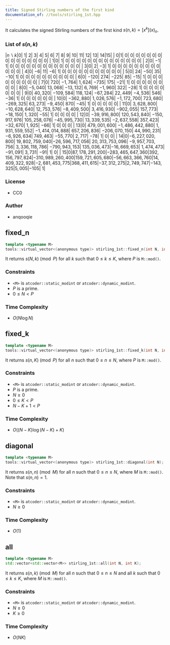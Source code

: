```yaml
---
title: Signed Stirling numbers of the first kind
documentation_of: //tools/stirling_1st.hpp
---
```


It calculates the signed Stirling numbers of the first kind $s(n, k) = [x^k] (x)_n$.

### List of $s(n, k)$

|$n \backslash k$|$0$|                   $1$|                     $2$|                    $3$|                     $4$|                    $5$|                    $6$|                   $7$|                   $8$|              $9$|              $10$|          $11$|        $12$|     $13$|  $14$|$15$|
|             $0$|$1$|                   $0$|                     $0$|                    $0$|                     $0$|                    $0$|                    $0$|                   $0$|                   $0$|              $0$|               $0$|           $0$|         $0$|      $0$|   $0$| $0$|
|             $1$|$0$|                   $1$|                     $0$|                    $0$|                     $0$|                    $0$|                    $0$|                   $0$|                   $0$|              $0$|               $0$|           $0$|         $0$|      $0$|   $0$| $0$|
|             $2$|$0$|                  $-1$|                     $1$|                    $0$|                     $0$|                    $0$|                    $0$|                   $0$|                   $0$|              $0$|               $0$|           $0$|         $0$|      $0$|   $0$| $0$|
|             $3$|$0$|                   $2$|                    $-3$|                    $1$|                     $0$|                    $0$|                    $0$|                   $0$|                   $0$|              $0$|               $0$|           $0$|         $0$|      $0$|   $0$| $0$|
|             $4$|$0$|                  $-6$|                    $11$|                   $-6$|                     $1$|                    $0$|                    $0$|                   $0$|                   $0$|              $0$|               $0$|           $0$|         $0$|      $0$|   $0$| $0$|
|             $5$|$0$|                  $24$|                   $-50$|                   $35$|                   $-10$|                    $1$|                    $0$|                   $0$|                   $0$|              $0$|               $0$|           $0$|         $0$|      $0$|   $0$| $0$|
|             $6$|$0$|                $-120$|                   $274$|                 $-225$|                    $85$|                  $-15$|                    $1$|                   $0$|                   $0$|              $0$|               $0$|           $0$|         $0$|      $0$|   $0$| $0$|
|             $7$|$0$|                 $720$|              $-1{,}764$|              $1{,}624$|                  $-735$|                  $175$|                  $-21$|                   $1$|                   $0$|              $0$|               $0$|           $0$|         $0$|      $0$|   $0$| $0$|
|             $8$|$0$|            $-5{,}040$|              $13{,}068$|            $-13{,}132$|               $6{,}769$|             $-1{,}960$|                  $322$|                 $-28$|                   $1$|              $0$|               $0$|           $0$|         $0$|      $0$|   $0$| $0$|
|             $9$|$0$|            $40{,}320$|            $-109{,}584$|            $118{,}124$|             $-67{,}284$|             $22{,}449$|             $-4{,}536$|                 $546$|                 $-36$|              $1$|               $0$|           $0$|         $0$|      $0$|   $0$| $0$|
|            $10$|$0$|          $-362{,}880$|         $1{,}026{,}576$|       $-1{,}172{,}700$|             $723{,}680$|           $-269{,}325$|             $63{,}273$|            $-9{,}450$|                 $870$|            $-45$|               $1$|           $0$|         $0$|      $0$|   $0$| $0$|
|            $11$|$0$|       $3{,}628{,}800$|       $-10{,}628{,}640$|       $12{,}753{,}576$|        $-8{,}409{,}500$|        $3{,}416{,}930$|           $-902{,}055$|           $157{,}773$|           $-18{,}150$|        $1{,}320$|            $-55$|            $1$|         $0$|      $0$|   $0$| $0$|
|            $12$|$0$|     $-39{,}916{,}800$|       $120{,}543{,}840$|     $-150{,}917{,}976$|       $105{,}258{,}076$|      $-45{,}995{,}730$|       $13{,}339{,}535$|      $-2{,}637{,}558$|           $357{,}423$|      $-32{,}670$|        $1{,}925$|          $-66$|         $1$|      $0$|   $0$| $0$|
|            $13$|$0$|     $479{,}001{,}600$|  $-1{,}486{,}442{,}880$|  $1{,}931{,}559{,}552$|  $-1{,}414{,}014{,}888$|      $657{,}206{,}836$|     $-206{,}070{,}150$|      $44{,}990{,}231$|      $-6{,}926{,}634$|      $749{,}463$|      $-55{,}770$|      $2{,}717$|       $-78$|      $1$|   $0$| $0$|
|            $14$|$0$|$-6{,}227{,}020{,}800$|  $19{,}802{,}759{,}040$|$-26{,}596{,}717{,}056$|  $20{,}313{,}753{,}096$| $-9{,}957{,}703{,}756$|  $3{,}336{,}118{,}786$|    $-790{,}943{,}153$|     $135{,}036{,}473$|$-16{,}669{,}653$|  $1{,}474{,}473$|    $-91{,}091$|   $3{,}731$|    $-91$|   $1$| $0$|
|            $15$|$0$|$87{,}178{,}291{,}200$|$-283{,}465{,}647{,}360$|$392{,}156{,}797{,}824$|$-310{,}989{,}260{,}400$|$159{,}721{,}605{,}680$|$-56{,}663{,}366{,}760$|$14{,}409{,}322{,}928$|$-2{,}681{,}453{,}775$|$368{,}411{,}615$|$-37{,}312{,}275$|$2{,}749{,}747$|$-143{,}325$|$5{,}005$|$-105$| $1$|

### License
- CC0

### Author
- anqooqie

## fixed_n
```cpp
template <typename M>
tools::virtual_vector<(anonymous type)> stirling_1st::fixed_n(int N, int K);
```

It returns $s(N, k) \pmod{P}$ for all $k$ such that $0 \leq k \leq K$, where $P$ is `M::mod()`.

### Constraints
- `<M>` is `atcoder::static_modint` or `atcoder::dynamic_modint`.
- $P$ is a prime.
- $0 \leq N < P$

### Time Complexity
- $O(N \log N)$

## fixed_k
```cpp
template <typename M>
tools::virtual_vector<(anonymous type)> stirling_1st::fixed_k(int N, int K);
```

It returns $s(n, K) \pmod{P}$ for all $n$ such that $0 \leq n \leq N$, where $P$ is `M::mod()`.

### Constraints
- `<M>` is `atcoder::static_modint` or `atcoder::dynamic_modint`.
- $P$ is a prime.
- $N \geq 0$
- $0 \leq K < P$
- $N - K + 1 < P$

### Time Complexity
- $O((N - K) \log (N - K) + K)$

## diagonal
```cpp
template <typename M>
tools::virtual_vector<(anonymous type)> stirling_1st::diagonal(int N);
```

It returns $s(n, n) \pmod{M}$ for all $n$ such that $0 \leq n \leq N$, where $M$ is `M::mod()`.
Note that $s(n, n) = 1$.

### Constraints
- `<M>` is `atcoder::static_modint` or `atcoder::dynamic_modint`.
- $N \geq 0$

### Time Complexity
- $O(1)$

## all
```cpp
template <typename M>
std::vector<std::vector<M>> stirling_1st::all(int N, int K);
```

It returns $s(n, k) \pmod{M}$ for all $n$ such that $0 \leq n \leq N$ and all $k$ such that $0 \leq k \leq K$, where $M$ is `M::mod()`.

### Constraints
- `<M>` is `atcoder::static_modint` or `atcoder::dynamic_modint`.
- $N \geq 0$
- $K \geq 0$

### Time Complexity
- $O(NK)$
